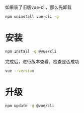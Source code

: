 如果装了旧版vue-cli，那么先卸载  
~~~bash
npm uninstall vue-cli -g
~~~


# 安装  
~~~bash
npm install -g @vue/cli
~~~
完成后，进行版本查看，检查是否成功  
~~~bash
vue --version
~~~

# 升级
~~~bash
npm update -g @vue/cli
~~~
